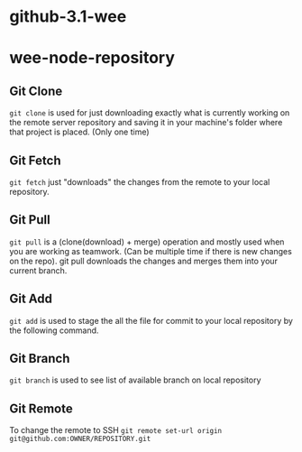 # github-3.1-wee

# wee-node-repository

## Git Clone
`git clone` is used for just downloading exactly what is currently working on the remote server repository and saving it in your machine's folder where that project is placed. (Only one time)
## Git Fetch
`git fetch` just "downloads" the changes from the remote to your local repository.
## Git Pull
`git pull` is a (clone(download) + merge) operation and mostly used when you are working as teamwork. (Can be multiple time if there is new changes on the repo). git pull downloads the changes and merges them into your current branch.
## Git Add
`git add` is used to stage the all the file for commit to your local repository by the following command.
## Git Branch
`git branch` is used to see list of available branch on local repository
## Git Remote
To change the remote to SSH
`git remote set-url origin git@github.com:OWNER/REPOSITORY.git`
